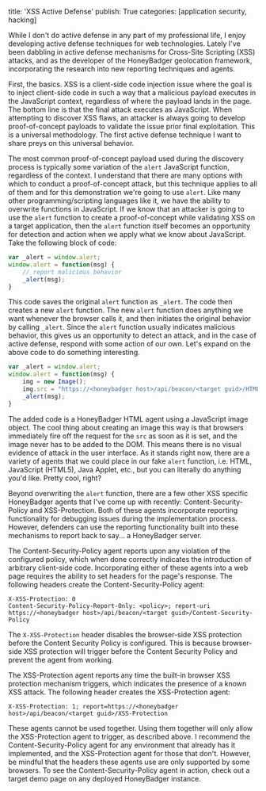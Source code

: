 title: 'XSS Active Defense'
publish: True
categories: [application security, hacking]

While I don't do active defense in any part of my professional life, I enjoy developing active defense techniques for web technologies. Lately I've been dabbling in active defense mechanisms for Cross-Site Scripting (XSS) attacks, and as the developer of the HoneyBadger geolocation framework, incorporating the research into new reporting techniques and agents.

<!-- READMORE -->

First, the basics. XSS is a client-side code injection issue where the goal is to inject client-side code in such a way that a malicious payload executes in the JavaScript context, regardless of where the payload lands in the page. The bottom line is that the final attack executes as JavaScript. When attempting to discover XSS flaws, an attacker is always going to develop proof-of-concept payloads to validate the issue prior final exploitation. This is a universal methodology. The first active defense technique I want to share preys on this universal behavior.

The most common proof-of-concept payload used during the discovery process is typically some variation of the `alert` JavaScript function, regardless of the context. I understand that there are many options with which to conduct a proof-of-concept attack, but this technique applies to all of them and for this demonstration we're going to use `alert`. Like many other programming/scripting languages like it, we have the ability to overwrite functions in JavaScript. If we know that an attacker is going to use the `alert` function to create a proof-of-concept while validating XSS on a target application, then the `alert` function itself becomes an opportunity for detection and action when we apply what we know about JavaScript. Take the following block of code:

```js
var _alert = window.alert;
window.alert = function(msg) {
    // report malicious behavior
    _alert(msg);
}
```

This code saves the original `alert` function as `_alert`. The code then creates a new `alert` function. The new `alert` function does anything we want whenever the browser calls it, and then initiates the original behavior by calling `_alert`. Since the `alert` function usually indicates malicious behavior, this gives us an opportunity to detect an attack, and in the case of active defense, respond with some action of our own. Let's expand on the above code to do something interesting.

```js
var _alert = window.alert;
window.alert = function(msg) {
    img = new Image();
    img.src = "https://<honeybadger host>/api/beacon/<target guid>/HTML";
    _alert(msg);
}
```

The added code is a HoneyBadger HTML agent using a JavaScript image object. The cool thing about creating an image this way is that browsers immediately fire off the request for the `src` as soon as it is set, and the image never has to be added to the DOM. This means there is no visual evidence of attack in the user interface. As it stands right now, there are a variety of agents that we could place in our fake `alert` function, i.e. HTML, JavaScript (HTML5), Java Applet, etc., but you can literally do anything you'd like. Pretty cool, right?

Beyond overwriting the `alert` function, there are a few other XSS specific HoneyBadger agents that I've come up with recently: Content-Security-Policy and XSS-Protection. Both of these agents incorporate reporting functionality for debugging issues during the implementation process. However, defenders can use the reporting functionality built into these mechanisms to report back to say... a HoneyBadger server.

The Content-Security-Policy agent reports upon any violation of the configured policy, which when done correctly indicates the introduction of arbitrary client-side code. Incorporating either of these agents into a web page requires the ability to set headers for the page's response. The following headers create the Content-Security-Policy agent:

```
X-XSS-Protection: 0
Content-Security-Policy-Report-Only: <policy>; report-uri https://<honeybadger host>/api/beacon/<target guid>/Content-Security-Policy

```

The `X-XSS-Protection` header disables the browser-side XSS protection before the Content Security Policy is configured. This is because browser-side XSS protection will trigger before the Content Security Policy and prevent the agent from working.

The XSS-Protection agent reports any time the built-in browser XSS protection mechanism triggers, which indicates the presence of a known XSS attack. The following header creates the XSS-Protection agent:

```
X-XSS-Protection: 1; report=https://<honeybadger host>/api/beacon/<target guid>/XSS-Protection

```

These agents cannot be used together. Using them together will only allow the XSS-Protection agent to trigger, as described above. I recommend the Content-Security-Policy agent for any environment that already has it implemented, and the XSS-Protection agent for those that don't. However, be mindful that the headers these agents use are only supported by some browsers. To see the Content-Security-Policy agent in action, check out a target demo page on any deployed HoneyBadger instance.
